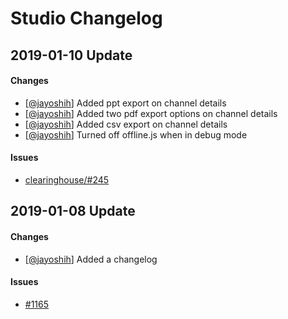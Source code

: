 # Studio Changelog

## 2019-01-10 Update
#### Changes
* [[@jayoshih](https://github.com/jayoshih)] Added ppt export on channel details
* [[@jayoshih](https://github.com/jayoshih)] Added two pdf export options on channel details
* [[@jayoshih](https://github.com/jayoshih)] Added csv export on channel details
* [[@jayoshih](https://github.com/jayoshih)] Turned off offline.js when in debug mode

#### Issues
* [clearinghouse/#245](https://github.com/learningequality/clearinghouse/issues/245)


## 2019-01-08 Update
#### Changes
* [[@jayoshih](https://github.com/jayoshih)] Added a changelog

#### Issues
* [#1165](https://github.com/learningequality/studio/issues/1165)
